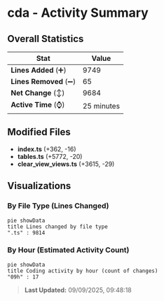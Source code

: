 # cda - Activity Summary 

## Overall Statistics

| Stat                   | Value                                                             |
| ---------------------- | ----------------------------------------------------------------- |
| **Lines Added** (➕)   | 9749                                          |
| **Lines Removed** (➖) | 65                                        |
| **Net Change** (↕)    | 9684                |
| **Active Time** (⌚)   | 25 minutes |


## Modified Files
- **index.ts** (+362, -16)
- **tables.ts** (+5772, -20)
- **clear_view_views.ts** (+3615, -29)

## Visualizations

### By File Type (Lines Changed)

```mermaid
pie showData
title Lines changed by file type
".ts" : 9814
```

### By Hour (Estimated Activity Count)

```mermaid
pie showData
title Coding activity by hour (count of changes)
"09h" : 17
```


> **Last Updated:** 09/09/2025, 09:48:18